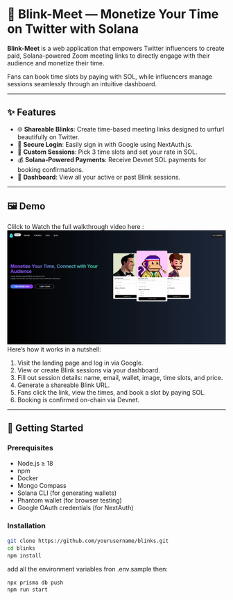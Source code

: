 # 🔗 Blink-Meet — Monetize Your Time on Twitter with Solana

**Blink-Meet** is a web application that empowers Twitter influencers to create paid, Solana-powered Zoom meeting links to directly engage with their audience and monetize their time.

Fans can book time slots by paying with SOL, while influencers manage sessions seamlessly through an intuitive dashboard.

---

## ✨ Features

- 🌐 **Shareable Blinks**: Create time-based meeting links designed to unfurl beautifully on Twitter.
- 🔐 **Secure Login**: Easily sign in with Google using NextAuth.js.
- 📆 **Custom Sessions**: Pick 3 time slots and set your rate in SOL.
- 💰 **Solana-Powered Payments**: Receive Devnet SOL payments for booking confirmations.
- 🧾 **Dashboard**: View all your active or past Blink sessions.

---

## 🖼️ Demo

Clilck to Watch the full walkthrough video here : [![Watch the demo](public/landingpage.png)](https://youtu.be/AvDOn6HwFfQ)
Here’s how it works in a nutshell:

1. Visit the landing page and log in via Google.
2. View or create Blink sessions via your dashboard.
3. Fill out session details: name, email, wallet, image, time slots, and price.
4. Generate a shareable Blink URL.
5. Fans click the link, view the times, and book a slot by paying SOL.
6. Booking is confirmed on-chain via Devnet.

---

## 🚀 Getting Started

### Prerequisites

- Node.js ≥ 18
- npm
- Docker
- Mongo Compass
- Solana CLI (for generating wallets)
- Phantom wallet (for browser testing)
- Google OAuth credentials (for NextAuth)

### Installation

```bash
git clone https://github.com/yourusername/blinks.git
cd blinks
npm install
```

add all the environment variables fron .env.sample
then:

```bash
npx prisma db push
npm run start
```
